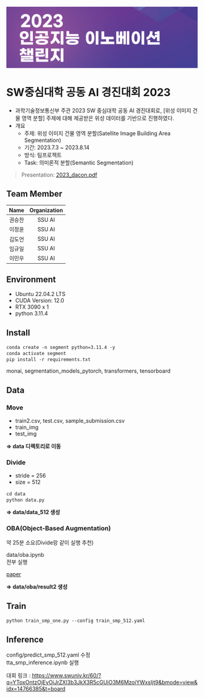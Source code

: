 ![logo](logo.png)

# SW중심대학 공동 AI 경진대회 2023

- 과학기술정보통신부 주관 2023 SW 중심대학 공동 AI 경진대회로, [위성 이미지 건물 영역 분할] 주제에 대해 제공받은 위성 데이터를 기반으로 진행하였다.
- 개요
  - 주제: 위성 이미지 건물 영역 분할(Satellite Image Building Area Segmentation)
  - 기간: 2023.7.3 ~ 2023.8.14
  - 방식: 팀프로젝트
  - Task: 의미론적 분할(Semantic Segmentation)

> Presentation: [2023_dacon.pdf](./2023_dacon.pdf)

## Team Member

|  Name  | Organization |
| :----: | :----------: |
| 권승찬 |    SSU AI    |
| 이정윤 |    SSU AI    |
| 김도언 |    SSU AI    |
| 임규일 |    SSU AI    |
| 이민우 |    SSU AI    |

## Environment

- Ubuntu 22.04.2 LTS
- CUDA Version: 12.0
- RTX 3090 x 1
- python 3.11.4

## Install

```
conda create -n segment python=3.11.4 -y
conda activate segment
pip install -r requirements.txt
```

monai, segmentation_models_pytorch, transformers, tensorboard

## Data

### Move

- train2.csv, test.csv, sample_submission.csv
- train_img
- test_img

**=> data 디렉토리로 이동**

### Divide

- stride = 256
- size = 512

```
cd data
python data.py
```

**=> data/data_512 생성**

### OBA(Object-Based Augmentation)

약 25분 소요(Divide랑 같이 실행 추천)

data/oba.ipynb  
전부 실행

[paper](https://openaccess.thecvf.com/content/ICCV2021W/ILDAV/papers/Illarionova_Object-Based_Augmentation_for_Building_Semantic_Segmentation_Ventura_and_Santa_Rosa_ICCVW_2021_paper.pdf)

**=> data/oba/result2 생성**

## Train

```
python train_smp_one.py --config train_smp_512.yaml
```

## Inference

config/predict_smp_512.yaml 수정  
tta_smp_inference.ipynb 실행

대회 링크 : https://www.swuniv.kr/60/?q=YToxOntzOjEyOiJrZXl3b3JkX3R5cGUiO3M6MzoiYWxsIjt9&bmode=view&idx=14766385&t=board
